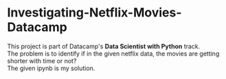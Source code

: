 # Investigating-Netflix-Movies-Datacamp
This project is part of Datacamp's **Data Scientist with Python** track.  
The problem is to identify if in the given netflix data, the movies are getting shorter with time or not?  
The given ipynb is my solution.
